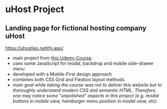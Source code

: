 # **uHost Project**

## Landing page for fictional hosting company uHost

https://uhostleo.netlify.app/

- main project from [this Udemy Course](https://www.udemy.com/course/css-the-complete-guide-incl-flexbox-grid-sass/).
- uses some JavaScript for modal, backdrop and mobile side-drawer menu
- developed with a Mobile-First design approach
- combines both CSS Grid and Flexbox layout methods
- _main goal while taking the course was not to deliver this website but to thoroughly understand modern CSS and semantic HTML. Therefore, one may notice some "unpolished" aspects in this project (e.g. modal buttons in mobile view, hamburger menu position in modal view, etc)_.
